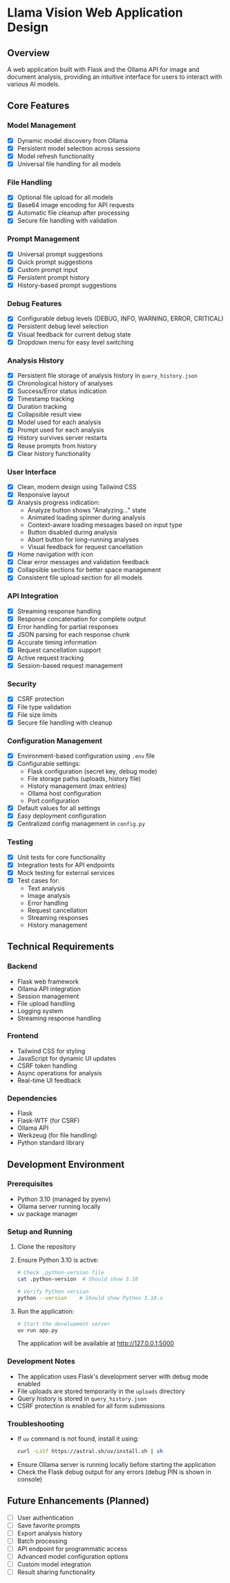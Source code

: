 # Llama Vision Web Application Design

## Overview
A web application built with Flask and the Ollama API for image and document analysis, providing an intuitive interface for users to interact with various AI models.

## Core Features

### Model Management
- [x] Dynamic model discovery from Ollama
- [x] Persistent model selection across sessions
- [x] Model refresh functionality
- [x] Universal file handling for all models

### File Handling
- [x] Optional file upload for all models
- [x] Base64 image encoding for API requests
- [x] Automatic file cleanup after processing
- [x] Secure file handling with validation

### Prompt Management
- [x] Universal prompt suggestions
- [x] Quick prompt suggestions
- [x] Custom prompt input
- [x] Persistent prompt history
- [x] History-based prompt suggestions

### Debug Features
- [x] Configurable debug levels (DEBUG, INFO, WARNING, ERROR, CRITICAL)
- [x] Persistent debug level selection
- [x] Visual feedback for current debug state
- [x] Dropdown menu for easy level switching

### Analysis History
- [x] Persistent file storage of analysis history in `query_history.json`
- [x] Chronological history of analyses
- [x] Success/Error status indication
- [x] Timestamp tracking
- [x] Duration tracking
- [x] Collapsible result view
- [x] Model used for each analysis
- [x] Prompt used for each analysis
- [x] History survives server restarts
- [x] Reuse prompts from history
- [x] Clear history functionality

### User Interface
- [x] Clean, modern design using Tailwind CSS
- [x] Responsive layout
- [x] Analysis progress indication:
  - Analyze button shows "Analyzing..." state
  - Animated loading spinner during analysis
  - Context-aware loading messages based on input type
  - Button disabled during analysis
  - Abort button for long-running analyses
  - Visual feedback for request cancellation
- [x] Home navigation with icon
- [x] Clear error messages and validation feedback
- [x] Collapsible sections for better space management
- [x] Consistent file upload section for all models

### API Integration
- [x] Streaming response handling
- [x] Response concatenation for complete output
- [x] Error handling for partial responses
- [x] JSON parsing for each response chunk
- [x] Accurate timing information
- [x] Request cancellation support
- [x] Active request tracking
- [x] Session-based request management

### Security
- [x] CSRF protection
- [x] File type validation
- [x] File size limits
- [x] Secure file handling with cleanup

### Configuration Management
- [x] Environment-based configuration using `.env` file
- [x] Configurable settings:
  - Flask configuration (secret key, debug mode)
  - File storage paths (uploads, history file)
  - History management (max entries)
  - Ollama host configuration
  - Port configuration
- [x] Default values for all settings
- [x] Easy deployment configuration
- [x] Centralized config management in `config.py`

### Testing
- [x] Unit tests for core functionality
- [x] Integration tests for API endpoints
- [x] Mock testing for external services
- [x] Test cases for:
  - Text analysis
  - Image analysis
  - Error handling
  - Request cancellation
  - Streaming responses
  - History management

## Technical Requirements

### Backend
- Flask web framework
- Ollama API integration
- Session management
- File upload handling
- Logging system
- Streaming response handling

### Frontend
- Tailwind CSS for styling
- JavaScript for dynamic UI updates
- CSRF token handling
- Async operations for analysis
- Real-time UI feedback

### Dependencies
- Flask
- Flask-WTF (for CSRF)
- Ollama API
- Werkzeug (for file handling)
- Python standard library

## Development Environment

### Prerequisites
- Python 3.10 (managed by pyenv)
- Ollama server running locally
- uv package manager

### Setup and Running
1. Clone the repository
2. Ensure Python 3.10 is active:
   ```bash
   # Check .python-version file
   cat .python-version  # Should show 3.10
   
   # Verify Python version
   python --version    # Should show Python 3.10.x
   ```

3. Run the application:
   ```bash
   # Start the development server
   uv run app.py
   ```
   The application will be available at http://127.0.0.1:5000

### Development Notes
- The application uses Flask's development server with debug mode enabled
- File uploads are stored temporarily in the `uploads` directory
- Query history is stored in `query_history.json`
- CSRF protection is enabled for all form submissions

### Troubleshooting
- If `uv` command is not found, install it using:
  ```bash
  curl -LsSf https://astral.sh/uv/install.sh | sh
  ```
- Ensure Ollama server is running locally before starting the application
- Check the Flask debug output for any errors (debug PIN is shown in console)

## Future Enhancements (Planned)
- [ ] User authentication
- [ ] Save favorite prompts
- [ ] Export analysis history
- [ ] Batch processing
- [ ] API endpoint for programmatic access
- [ ] Advanced model configuration options
- [ ] Custom model integration
- [ ] Result sharing functionality
